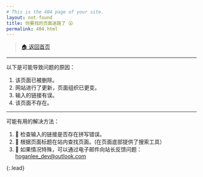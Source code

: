 ```yaml
---
# This is the 404 page of your site.
layout: not-found
title: 你要找的页面迷路了 😮
permalink: 404.html
---
```


> [🏠 返回首页](https://h00kran.ml)

___

以下是可能导致问题的原因：

1. 该页面已被删除。
2. 网站进行了更新，页面组织已更变。
3. 输入的链接有误。
4. 该页面不存在。

___

可能有用的解决方法：

1. 📝 检查输入的链接是否存在拼写错误。
2. 🔎 根据页面标题在站内查找页面。(在页面底部提供了搜索工具）
3. 📧 如果情况特殊，可以通过电子邮件向站长反馈问题：[hoganlee_dev@outlook.com](mailto:hoganlee_dev@outlook.com?subject=[Feedback@h00kran.ml]%20请简要描述问题)

{:.lead}
